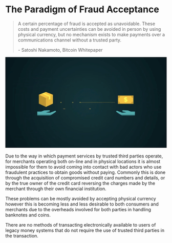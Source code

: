 # The Paradigm of Fraud Acceptance

> A certain percentage of fraud is accepted as unavoidable. These costs and payment uncertainties can be avoided in person by using physical currency, but no mechanism exists to make payments over a communications channel without a trusted party.
>
> \- Satoshi Nakamoto, Bitcoin Whitepaper

![](<../.gitbook/assets/Theory - Introduction - Paradigm of Fraud.gif>)

Due to the way in which payment services by trusted third parties operate, for merchants operating both on-line and in physical locations it is almost impossible for them to avoid coming into contact with bad actors who use fraudulent practices to obtain goods without paying. Commonly this is done through the acquisition of compromised credit card numbers and details, or by the true owner of the credit card reversing the charges made by the merchant through their own financial institution.

These problems can be mostly avoided by accepting physical currency however this is becoming less and less desirable to both consumers and merchants due to the overheads involved for both parties in handling banknotes and coins.

There are no methods of transacting electronically available to users of legacy money systems that do not require the use of trusted third parties in the transaction.
